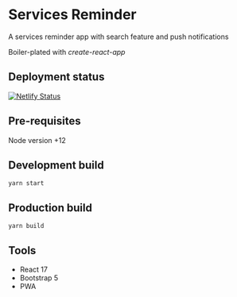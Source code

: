 # Services Reminder
A services reminder app with search feature and push notifications

Boiler-plated with *create-react-app*

## Deployment status
[![Netlify Status](https://api.netlify.com/api/v1/badges/850ff813-0d0a-4bee-b569-14f7464ccd4f/deploy-status)](https://app.netlify.com/sites/services-reminder-5603b3/deploys)

## Pre-requisites
Node version +12

## Development build

```
yarn start
```

## Production build

```
yarn build
```

## Tools
- React 17
- Bootstrap 5
- PWA
